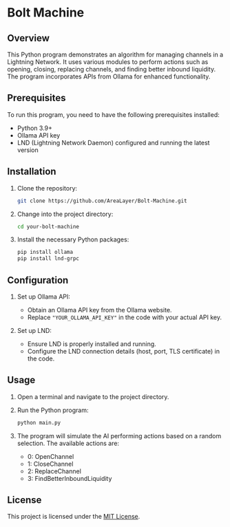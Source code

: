 
# Bolt Machine

## Overview
This Python program demonstrates an algorithm for managing channels in a Lightning Network. It uses various modules to perform actions such as opening, closing, replacing channels, and finding better inbound liquidity. The program incorporates APIs from Ollama  for enhanced functionality.

## Prerequisites

To run this program, you need to have the following prerequisites installed:
- Python 3.9+
- Ollama API key
- LND (Lightning Network Daemon) configured and running the latest version

## Installation
1. Clone the repository:
   ```bash
   git clone https://github.com/AreaLayer/Bolt-Machine.git
   ```

2. Change into the project directory:
   ```bash
   cd your-bolt-machine
   ```

3. Install the necessary Python packages:
   ```bash
   pip install ollama 
   pip install lnd-grpc
   ```

## Configuration
1. Set up Ollama API:
   - Obtain an Ollama API key from the Ollama website.
   - Replace `"YOUR_OLLAMA_API_KEY"` in the code with your actual API key.

2. Set up LND:
   - Ensure LND is properly installed and running.
   - Configure the LND connection details (host, port, TLS certificate) in the code.

## Usage
1. Open a terminal and navigate to the project directory.

2. Run the Python program:
   ```bash
   python main.py
   ```

3. The program will simulate the AI performing actions based on a random selection. The available actions are:
   - 0: OpenChannel
   - 1: CloseChannel
   - 2: ReplaceChannel
   - 3: FindBetterInboundLiquidity

## License
This project is licensed under the [MIT License](LICENSE).
